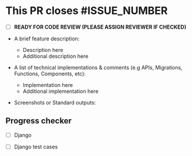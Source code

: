 # This PR closes #ISSUE_NUMBER

- [ ] **READY FOR CODE REVIEW (PLEASE ASSIGN REVIEWER IF CHECKED)**

* A brief feature description:
  - Description here
  - Additional description here

* A list of technical implementations & comments (e.g APIs, Migrations, Functions, Components, etc):
  - Implementation here
  - Additional implementation here

* Screenshots or Standard outputs:

## Progress checker
- [ ] Django

- [ ] Django test cases

